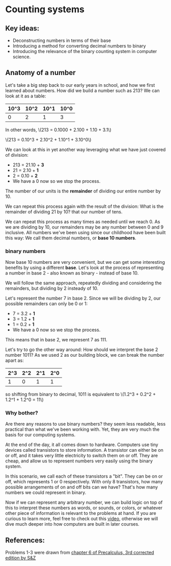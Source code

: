 # Counting systems
## Key ideas:
- Deconstructing numbers in terms of their base
- Introducing a method for converting decimal numbers to binary
- Introducing the relevance of the binary counting system in computer science.

## Anatomy of a number
Let's take a big step back to our early years in school, and how we first learned about numbers. How did we build a number such as 213? We can look at it as a table:

|10^3|10^2|10^1|10^0|
|-|-|-|-|
|0|2|1|3|

In other words, \\(213 = 0.1000 + 2.100 + 1.10 + 3.1\\)

\\(213 = 0.10^3 + 2.10^2 + 1.10^1 + 3.10^0\\)

We can look at this in yet another way leveraging what we have just covered of division:

- 213 = 21.10 + **3**
- 21 = 2.10 + **1**
- 2 = 0.10 + **2**
- We have a 0 now so we stop the process.

The number of our units is the **remainder** of dividing our entire number by 10.

We can repeat this process again with the result of the division: What is the remainder of dividing 21 by 10? that our number of tens. 

We can repeat this process as many times as needed until we reach 0. As we are dividing by 10, our remainders may be any number between 0 and 9 inclusive. All numbers we've been using since our childhood have been built this way: We call them decimal numbers, or **base 10 numbers**.

### binary numbers
Now base 10 numbers are very convenient, but we can get some interesting benefits by using a different **base**. Let's look at the process of representing a number in base 2 - also known as binary - instead of base 10. 

We will follow the same approach, repeatedly dividing and considering the remainders, but dividing by 2 insteady of 10. 

Let's represent the number 7 in base 2. Since we will be dividing by 2, our possible remainders can only be 0 or 1:

- 7 = 3.2 + **1**
- 3 = 1.2 + **1**
- 1 = 0.2 + **1**
- We have a 0 now so we stop the process.

This means that in base 2, we represent 7 as 111. 

Let's try to go the other way around: How should we interpret the base 2 number 1011? As we used 2 as our building block, we can break the number apart as:

|2^3|2^2|2^1|2^0|
|-|-|-|-|
|1|0|1|1|

so shifting from binary to decimal, 1011 is equivalent to \\(1.2^3 + 0.2^2 + 1.2^1 + 1.2^0 = 11\\)

### Why bother?

Are there any reasons to use binary numbers? they seem less readable, less practical than what we've been working with. Yet, they are very much the basis for our computing systems. 

At the end of the day, it all comes down to hardware. Computers use tiny devices called transistors to store information. A transistor can either be on or off, and it takes very little electricity to switch them on or off. They are cheap, and allow us to represent numbers very easily using the binary system.

In this scenario, we call each of these transistors a "bit". They can be on or off, which represents 1 or 0 respectively. With only 8 transistors, how many possible arrangements of on and off bits can we have? That's how many numbers we could represent in binary.

Now if we can represent any arbitrary number, we can build logic on top of this to interpret these numbers as words, or sounds, or colors, or whatever other piece of information is relevant to the problems at hand. If you are curious to learn more, feel free to check out this [video](https://www.youtube.com/watch?v=Xpk67YzOn5w&ab_channel=BasicsExplained%2CH3Vtux), otherwise we will dive much deeper into how computers are built in later courses.

## References:
Problems 1-3 were drawn from [chapter 6 of Precalculus, 3rd corrected edition by S&Z](https://www.stitz-zeager.com/szprecalculus07042013.pdf)
